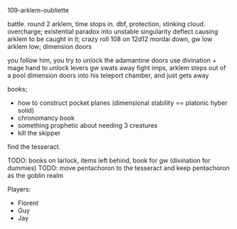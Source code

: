 109-arklem-oubliette

battle. round 2 arklem, time stops in.
dbf, protection, stinking cloud.
overcharge; existential paradox into unstable singularity
deflect causing arklem to be caught in it; crazy roll 108 on 12d12
mordai down, gw low
arklem low; dimension doors

you follow him, you try to unlock the adamantine doors
use divination + mage hand to unlock levers
gw swats away fight imps, arklem steps out of a pool dimension doors into his teleport chamber, and just gets away

books;
- how to construct pocket planes (dimensional stability == platonic hyber solid)
- chronomancy book
- something prophetic about needing 3 creatures
- kill the skipper

find the tesseract.

TODO: books on larlock, items left behind, book for gw (divination for dummies)
TODO: move pentachoron to the tesseract and keep pentachoron as the goblin realm

Players:
- Florent
- Guy
- Jay
